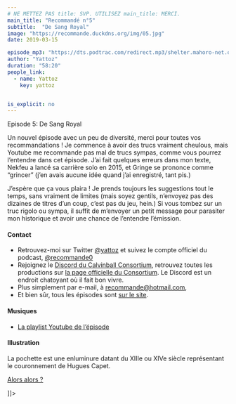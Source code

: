 ```yaml
---
# NE METTEZ PAS title: SVP. UTILISEZ main_title: MERCI.
main_title: "Recommandé n°5"
subtitle:  "De Sang Royal"
image: "https://recommande.duckdns.org/img/05.jpg"
date: 2019-03-15

episode_mp3: "https://dts.podtrac.com/redirect.mp3/shelter.mahoro-net.org/~yattoz/recommande/episodes/episode05.mp3"
author: "Yattoz"
duration: "58:20"
people_link: 
  - name: Yattoz
    key: yattoz


is_explicit: no
---
```


<PodcastHeader/>

<!-- ECRIRE LA DESCRIPTION DE L'EPISODE SOUS CETTE LIGNE -->
Episode 5: De Sang Royal

<p>Un nouvel épisode avec un peu de diversité, merci pour toutes vos recommandations ! Je commence à avoir des trucs vraiment cheulous, mais Youtube me recommande pas mal de trucs sympas, comme vous pourrez l’entendre dans cet épisode. J’ai fait quelques erreurs dans mon texte, Nekfeu a lancé sa carrière solo en 2015, et Gringe se prononce comme “grincer” (j’en avais aucune idée quand j’ai enregistré, tant pis.)</p>

<p>J’espère que ça vous plaira ! Je prends toujours les suggestions tout le temps, sans vraiment de limites (mais soyez gentils, n’envoyez pas des dizaines de titres d’un coup, c’est pas du jeu, hein.) Si vous tombez sur un truc rigolo ou sympa, il suffit de m’envoyer un petit message pour parasiter mon historique et avoir une chance de l’entendre l’émission.</p>

<h4>Contact</h4>

<ul>
  <li>Retrouvez-moi sur Twitter <a href="https://twitter.com/yattoz" rel="nofollow">@yattoz</a> et suivez le compte officiel du podcast, <a href="https://twitter.com/recommande0" rel="nofollow">@recommande0</a></li>
  <li>Rejoignez le <a href="https://discord.gg/4RnA9v7" rel="nofollow">Discord du Calvinball Consortium</a>, retrouvez toutes les productions sur <a href="https://calvinballradio.wordpress.com/" rel="nofollow">la page officielle du Consortium</a>. Le Discord est un endroit chatoyant où il fait bon vivre.</li>
  <li>Plus simplement par e-mail, à <a href="mailto:recommande@hotmail.com" rel="nofollow">recommande@hotmail.com</a>,</li>
  <li>Et bien sûr, tous les épisodes sont <a href="https://recommande.duckdns.org" rel="nofollow">sur le site</a>.</li>
</ul>

<h4>Musiques</h4>

<ul>
  <li><a href="https://www.youtube.com/playlist?list=PLNjXbZkItxtYDJqxUxhdIQ5OWszmqBQoC" rel="nofollow">La playlist Youtube de l’épisode</a></li>
</ul>

<h4>Illustration</h4>

<p>La pochette est une enluminure datant du XIIIe ou XIVe siècle représentant le couronnement de Hugues Capet.</p>

<p><a href="https://www.youtube.com/watch?v=UMlLcjpzzjc" rel="nofollow">Alors alors ?</a></p>
]]&gt;

